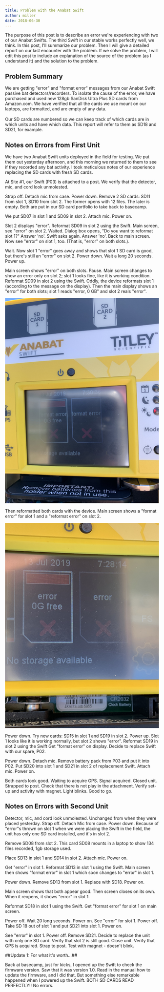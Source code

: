 ```yaml
---
title: Problem with the Anabat Swift
author: miller
date: 2018-06-30
---
```

The purpose of this post is to describe an error we're experiencing with two of our Anabat Swifts.  The third Swift in our stable works perfectly well, we think.  In this post, I'll summarize our problem.  Then I will give a detailed report on our last encounter with the problem.  If we solve the problem, I will edit this post to include an explanation of the source of the problem (as I understand it) and the solution to the problem.

## Problem Summary ##

We are getting "error" and "format error" messages from our Anabat Swift passive bat detectors/recorders.  To isolate the cause of the error, we have purchased and used new 128gb SanDisk Ultra Plus SD cards from Amazon.com.  We have verified that all the cards we use mount on our laptops, are formatted, and are empty of any data.<br><br>Our SD cards are numbered so we can keep track of which cards are in which units and have which data.  This report will refer to them as SD18 and SD21, for example.

## Notes on Errors from First Unit ##

We have two Anabat Swift units deployed in the field for testing.  We put them out yesterday afternoon, and this morning we returned to them to see if they recorded any bat activity.  I took meticulous notes of our experience replacing the SD cards with fresh SD cards.

At Site #1, our Swift (P03) is attached to a post.   We verify that the detector, mic, and cord look unmolested.

Strap off.  Detach mic from case.  Power down.  Remove 2 SD cards:  SD11 from slot 1, SD10 from slot 2.  The former opens with 12 files.  The later is empty.  Both are put in our SD card portfolio to take back to basecamp.

We put SD07 in slot 1 and SD09 in slot 2.  Attach mic. Power on.

Slot 2 displays "error".  Reformat SD09 in slot 2 using the Swift.  Main screen, see "error" on slot 2.  Waited.  Dialog box opens, "Do you want to reformat slot 1?"  Answer 'no'.  Swift asks again.  Answer 'no'.  Back to main screen.  Now see "error" on slot 1, too.  (That is, "error" on both slots.).

Wait.  Now slot 1 "error" goes away and shows that slot 1 SD card is good, but there's still an "error" on slot 2.  Power down.  Wait a long 20 seconds.  Power up.

Main screen shows "error" on both slots.  Pause.  Main screen changes to show an error only on slot 2; slot 1 looks fine, like it is working condition.  Reformat SD09 in slot 2 using the Swift.   Oddly, the device reformats slot 1 (according to the message on the display).  Then the main display shows an "error" for both slots; slot 1 reads "error, 0 GB" and slot 2 reals "error".

![Format error display on Anabat Swift](/assets/images/IMG_0833-768x1024.png)

Then reformatted both cards with the device.  Main screen shows a "format error" for slot 1 and a "reformat error" on slot 2.

![Error displayed on Anabat Swift.](/assets/images/IMG_2635-768x1024.png)

Power down.  Try new cards:  SD15 in slot 1 and SD19 in slot 2.   Power up.  Slot 1 looks like it is working normally, but slot 2 shows "error".  Reformat SD19 in slot 2 using the Swift  Get "format error" on display.  Decide to replace Swift with our spare, P02.

Power down.  Detach mic.  Remove battery pack from P03 and put it into P02.  Put SD20 into slot 1 and SD21 in slot 2 of replacement Swift.  Attach mic.  Power on.

Both cards look good.  Waiting to acquire GPS.  Signal acquired.  Closed unit.  Strapped to post.  Check that there is not play in the attachment.  Verify set-up and activity with magnet.  Light blinks.  Good to go.

## Notes on Errors with Second Unit ##

Detector, mic, and cord look unmolested.  Unchanged from when they were placed yesterday.  Strap off.  Detach Mic from case.  Power down.  Because of "error"s thrown on slot 1 when we were placing the Swift in the field, the unit has only one SD card installed, and it's in slot 2.

Remove SD08 from slot 2.  This card SD08 mounts in a laptop to show 134 files recorded, 1gb storage used.

Place SD13 in slot 1 and SD14 in slot 2.  Attach mic.  Power on.

Get "error" in slot 1.  Reformat SD13 in slot 1 using the Swift.  Main screen then shows "format error" in slot 1 which soon changes to "error" in slot 1.

Power down.  Remove SD13 from slot 1.  Replace with SD18.  Power on.

Main screen shows that both appear good.  Then screen closes on its own.  When it reopens, it shows "error" in slot 1.

Reformat SD18 in slot 1 using the Swift.  Get "format error" for slot 1 on main screen.

Power off.  Wait 20 long seconds.  Power on.  See "error" for slot 1.  Power off.  Take SD 18 out of slot 1 and put SD21 into slot 1.  Power on.

See "error" in slot 1.  Power off.  Remove SD21.  Decide to replace the unit with only one SD card.  Verify that slot 2 is still good.  Close unit.  Verify that GPS is acquired.  Strap to post.  Test with magnet - doesn't blink.

##Update 1:  For what it's worth...##

Back at basecamp, just for kicks, I opened up the Swift to check the firmware version.  Saw that it was version 1.0.  Read in the manual how to update the firmware, and I did that.  But something else remarkable happened when I powered up the Swift.  BOTH SD CARDS READ PERFECTLY!!  No errors.




